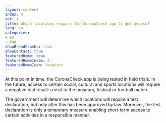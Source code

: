 ```yaml
---
layout: content
index: 4
set: 1
title: Which locations require the CoronaCheck app to get access?
lang: en
categories:
- en
- faq
showBreadCrumbs: true
showContact: true
featuredHome: true
featuredHomeIndex: 4
featuredHomeIcon: location
---
```

At this point in time, the CoronaCheck app is being tested in field trials. In the future, access to certain social, cultural and sports locations will require a negative test result: a visit to the museum, festival or football match.

The government will determine which locations will require a test declaration, but only after this has been approved by law. Moreover, the test declaration is only a temporary measure enabling short-term access to certain activities in a responsible manner.  
